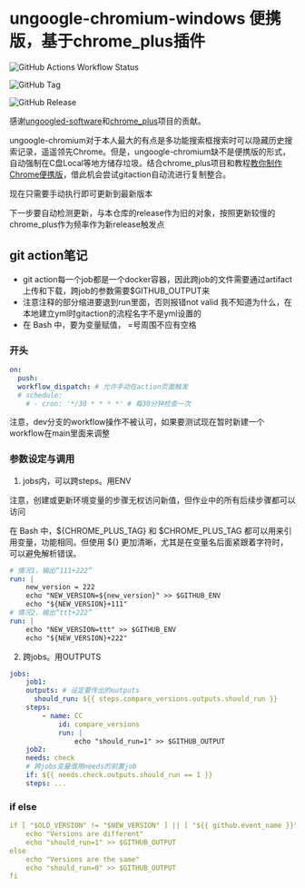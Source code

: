 # ungoogle-chromium-windows 便携版，基于chrome_plus插件
![GitHub Actions Workflow Status](https://img.shields.io/github/actions/workflow/status/Silverwolf-x/ungoogled-chromium-plus/main.yml?event=schedule&label=UTC%2012%3A00%20schedule%20build)

![GitHub Tag](https://img.shields.io/github/v/tag/Silverwolf-x/ungoogled-chromium-plus?filter=meta-*&logo=yaml&label=CI%20version)

![GitHub Release](https://img.shields.io/github/v/release/Silverwolf-x/ungoogled-chromium-plus?include_prereleases&display_name=release&logo=googlechrome)




感谢[ungoogled-software](https://github.com/ungoogled-software/ungoogled-chromium-windows)和[chrome_plus](https://github.com/Bush2021/chrome_plus)项目的贡献。

ungoogle-chromium对于本人最大的有点是多功能搜索框搜索时可以隐藏历史搜索记录，遥遥领先Chrome。但是，ungoogle-chromium缺不是便携版的形式，自动强制在C盘Local等地方储存垃圾。结合chrome_plus项目和教程[教你制作Chrome便携版](https://www.bilibili.com/video/BV1gw4m1v7Sg/)，借此机会尝试gitaction自动流进行复制整合。

现在只需要手动执行即可更新到最新版本

下一步要自动检测更新，与本仓库的release作为旧的对象，按照更新较慢的chrome_plus作为频率作为新release触发点


## git action笔记

- git action每一个job都是一个docker容器，因此跨job的文件需要通过artifact上传和下载，跨job的参数需要$GITHUB_OUTPUT来
- 注意注释的部分缩进要退到run里面，否则报错not valid
我不知道为什么，在本地建立yml时gitaction的流程名字不是yml设置的
- 在 Bash 中，要为变量赋值， =号周围不应有空格
### 开头
```yaml
on:
  push:
  workflow_dispatch: # 允许手动在action页面触发
  # schedule:
    # - cron: '*/30 * * * *' # 每30分钟检查一次
```
注意，dev分支的workflow操作不被认可，如果要测试现在暂时新建一个workflow在main里面来调整

### 参数设定与调用
1. jobs内，可以跨steps。用ENV

注意，创建或更新环境变量的步骤无权访问新值，但作业中的所有后续步骤都可以访问

在 Bash 中，${CHROME_PLUS_TAG} 和 $CHROME_PLUS_TAG 都可以用来引用变量，功能相同。但使用 ${} 更加清晰，尤其是在变量名后面紧跟着字符时，可以避免解析错误。

```yaml
# 情况1，输出“111+222”
run: |
    new_version = 222
    echo "NEW_VERSION=${new_version}" >> $GITHUB_ENV
    echo "${NEW_VERSION}+111" 
# 情况2，输出“ttt+222”
run: |
    echo "NEW_VERSION=ttt" >> $GITHUB_ENV
    echo "${NEW_VERSION}+222" 
```
2. 跨jobs。用OUTPUTS
```yaml
jobs:
    job1:
    outputs: # 设定要传出的outputs
      should_run: ${{ steps.compare_versions.outputs.should_run }}
    steps:
        - name: CC
            id: compare_versions
            run: |
                echo "should_run=1" >> $GITHUB_OUTPUT
    job2:
    needs: check
    # 跨jobs变量借用needs的前置job
    if: ${{ needs.check.outputs.should_run == 1 }}
    steps: ...
```

### if else
```yaml
if [ "$OLD_VERSION" != "$NEW_VERSION" ] || [ "${{ github.event_name }}" == 'workflow_dispatch' ]; then
    echo "Versions are different"
    echo "should_run=1" >> $GITHUB_OUTPUT
else
    echo "Versions are the same"
    echo "should_run=0" >> $GITHUB_OUTPUT
fi
```

